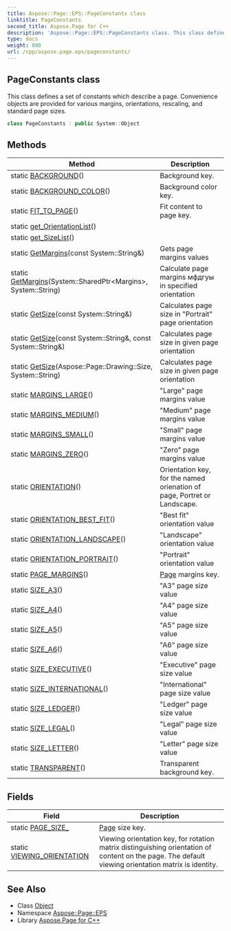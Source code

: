 ```yaml
---
title: Aspose::Page::EPS::PageConstants class
linktitle: PageConstants
second_title: Aspose.Page for C++
description: 'Aspose::Page::EPS::PageConstants class. This class defines a set of constants which describe a page. Convenience objects are provided for various margins, orientations, rescaling, and standard page sizes in C++.'
type: docs
weight: 800
url: /cpp/aspose.page.eps/pageconstants/
---
```

## PageConstants class


This class defines a set of constants which describe a page. Convenience objects are provided for various margins, orientations, rescaling, and standard page sizes.

```cpp
class PageConstants : public System::Object
```

## Methods

| Method | Description |
| --- | --- |
| static [BACKGROUND](./background/)() | Background key. |
| static [BACKGROUND_COLOR](./background_color/)() | Background color key. |
| static [FIT_TO_PAGE](./fit_to_page/)() | Fit content to page key. |
| static [get_OrientationList](./get_orientationlist/)() |  |
| static [get_SizeList](./get_sizelist/)() |  |
| static [GetMargins](./getmargins/)(const System::String\&) | Gets page margins values |
| static [GetMargins](./getmargins/)(System::SharedPtr\<Margins\>, System::String) | Calculate page margins мфдгуы in specified orientation |
| static [GetSize](./getsize/)(const System::String\&) | Calculates page size in "Portrait" page orientation |
| static [GetSize](./getsize/)(const System::String\&, const System::String\&) | Calculates page size in given page orientation |
| static [GetSize](./getsize/)(Aspose::Page::Drawing::Size, System::String) | Calculates page size in given page orientation |
| static [MARGINS_LARGE](./margins_large/)() | "Large" page margins value |
| static [MARGINS_MEDIUM](./margins_medium/)() | "Medium" page margins value |
| static [MARGINS_SMALL](./margins_small/)() | "Small" page margins value |
| static [MARGINS_ZERO](./margins_zero/)() | "Zero" page margins value |
| static [ORIENTATION](./orientation/)() | Orientation key, for the named orienation of page, Portret or Landscape. |
| static [ORIENTATION_BEST_FIT](./orientation_best_fit/)() | "Best fit" orientation value |
| static [ORIENTATION_LANDSCAPE](./orientation_landscape/)() | "Landscape" orientation value |
| static [ORIENTATION_PORTRAIT](./orientation_portrait/)() | "Portrait" orientation value |
| static [PAGE_MARGINS](./page_margins/)() | [Page](../../aspose.page/) margins key. |
| static [SIZE_A3](./size_a3/)() | "A3" page size value |
| static [SIZE_A4](./size_a4/)() | "A4" page size value |
| static [SIZE_A5](./size_a5/)() | "A5" page size value |
| static [SIZE_A6](./size_a6/)() | "A6" page size value |
| static [SIZE_EXECUTIVE](./size_executive/)() | "Executive" page size value |
| static [SIZE_INTERNATIONAL](./size_international/)() | "International" page size value |
| static [SIZE_LEDGER](./size_ledger/)() | "Ledger" page size value |
| static [SIZE_LEGAL](./size_legal/)() | "Legal" page size value |
| static [SIZE_LETTER](./size_letter/)() | "Letter" page size value |
| static [TRANSPARENT](./transparent/)() | Transparent background key. |
## Fields

| Field | Description |
| --- | --- |
| static [PAGE_SIZE_](./page_size_/) | [Page](../../aspose.page/) size key. |
| static [VIEWING_ORIENTATION](./viewing_orientation/) | Viewing orientation key, for rotation matrix distinguishing orientation of content on the page. The default viewing orientation matrix is identity. |
## See Also

* Class [Object](../../system/object/)
* Namespace [Aspose::Page::EPS](../)
* Library [Aspose.Page for C++](../../)
